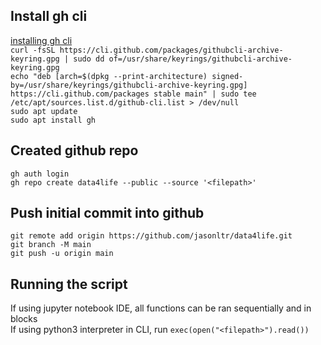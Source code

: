 ## Install gh cli ##  
[installing gh cli](https://github.com/cli/cli/blob/trunk/docs/install_linux.md)  
`curl -fsSL https://cli.github.com/packages/githubcli-archive-keyring.gpg | sudo dd of=/usr/share/keyrings/githubcli-archive-keyring.gpg`  
`echo "deb [arch=$(dpkg --print-architecture) signed-by=/usr/share/keyrings/githubcli-archive-keyring.gpg] https://cli.github.com/packages stable main" | sudo tee /etc/apt/sources.list.d/github-cli.list > /dev/null`  
`sudo apt update`  
`sudo apt install gh`  

## Created github repo ##  
`gh auth login`  
`gh repo create data4life --public --source '<filepath>'`  

## Push initial commit into github ##  
`git remote add origin https://github.com/jasonltr/data4life.git`  
`git branch -M main`  
`git push -u origin main`  


## Running the script ##
If using jupyter notebook IDE, all functions can be ran sequentially and in blocks  
If using python3 interpreter in CLI, run `exec(open("<filepath>").read())`  

